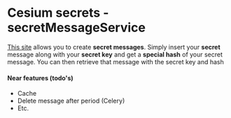 # Cesium secrets - secretMessageService

[This site](https://cessecrets.up.railway.app/) allows you to create **secret messages**. Simply insert your **secret** message along with your **secret key** and get a **special hash** of your secret message.
You can then retrieve that message with the secret key and hash

#### Near features (todo's)
- Cache
- Delete message after period (Celery)
- Etc.